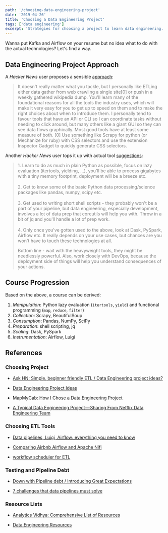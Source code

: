 ```yaml
---
path: '/choosing-data-engineering-project'
date: '2019-04-26'
title: 'Choosing a Data Engineering Project'
tags: ['data engineering']
excerpt: 'Strategies for choosing a project to learn data engineering.'
---
```

Wanna put Kafka and Airflow on your resume but no idea what to do with the actual technologies? Let's find a way.

## Data Engineering Project Approach
A _Hacker News_ user proposes a sensible [approach](https://news.ycombinator.com/item?id=17781990):
<blockquote style='color: gray'>
It doesn't really matter what you tackle, but I personally like ETLing either data gather from web crawling a single site[0] or push in a weekly gathered wikipedia dump. You'll learn many of the foundational reasons for all the tools the industry uses, which will make it very easy for you to get up to speed on them and to make the right choices about when to introduce them. I personally tend to favour tools that have an API or CLI so I can coordinate tasks without needing to click around, but many others like a giant GUI so they can see data flows graphically. Most good tools have at least some measure of both. [0] Use something like Scrapy for python (or Mechanize for ruby) with CSS selectors and use the extension Inspector Gadget to quickly generate CSS selectors.
</blockquote>

Another _Hacker News_ user tops it up with actual tool [suggestions](https://news.ycombinator.com/item?id=17782668):
<blockquote style='color: gray'>
1. Learn to do as much in plain Python as possible, focus on lazy evaluation (itertools, yielding, ...), you'll be able to process gigabytes with a tiny memory footprint, deployment will be a breeze etc.
<br>
<br>
2. Get to know some of the basic Python data processing/science packages like pandas, numpy, scipy etc.
<br>
<br>
3. Get used to writing short shell scripts - they probably won't be a part of your pipeline, but data engineering, especially development, involves a lot of data prep that coreutils will help you with. Throw in a bit of jq and you'll handle a lot of prep work.
<br>
<br>
4. Only once you've gotten used to the above, look at Dask, PySpark, Airflow etc. It really depends on your use cases, but chances are you won't have to touch these technologies at all.

Bottom line - wait with the heavyweight tools, they might be needlessly powerful. Also, work closely with DevOps, because the deployment side of things will help you understand consequences of your actions.
</blockquote>

## Course Progression
Based on the above, a course can be derived:

1. _Manipulation_: Python lazy evaluation (`itertools`, `yield`) and functional programming (`map`, `reduce`, `filter`)
2. _Collection_: Scrapy, BeautifulSoup
3. _Consumption_: Pandas, NumPy, SciPy
4. _Preparation_: shell scripting, jq
5. _Scaling_: Dask, PySpark
6. _Instrumentation_: Airflow, Luigi

## References
### Choosing Project
- [Ask HN: Simple, beginner friendly ETL / Data Engineering project ideas?](https://news.ycombinator.com/item?id=17781762)

- [Data Engineering Project Ideas](https://www.reddit.com/r/dataengineering/comments/8mgivy/data_engineering_project_ideas/)

- [MapMyCab: How I Chose a Data Engineering Project](https://blog.insightdatascience.com/mapmycab-how-i-chose-a-data-engineering-project-75bd659c5eec)

- [A Typical Data Engineering Project — Sharing From Netflix Data Engineering Team](https://medium.com/hasbrain/a-typical-data-engineering-project-sharing-from-netflix-data-engineering-team-cc27878fce55)

### Choosing ETL Tools

- [Data pipelines, Luigi, Airflow: everything you need to know](https://towardsdatascience.com/data-pipelines-luigi-airflow-everything-you-need-to-know-18dc741449b7)

- [Comparing Airbnb Airflow and Apache Nifi](https://www.reddit.com/r/bigdata/comments/51mgk6/comparing_airbnb_airflow_and_apache_nifi/)

- [workflow scheduler for ETL](https://community.hortonworks.com/questions/59329/workflow-scheduler-for-etl.html)

### Testing and Pipeline Debt

- [Down with Pipeline debt / Introducing Great Expectations](https://medium.com/@expectgreatdata/down-with-pipeline-debt-introducing-great-expectations-862ddc46782a)

- [7 challenges that data pipelines must solve](https://aiven.io/blog/7-challenges-that-data-pipelines-must-solve/?utm_source=medium&utm_medium=post&utm_campaign=7-challenges-intro)

### Resource Lists
- [Analytics Vidhya: Comprehensive List of Resources](https://www.analyticsvidhya.com/blog/2018/11/data-engineer-comprehensive-list-resources-get-started/)

- [Data Engineering Resources](https://diogoalexandrefranco.github.io/data-engineering-resources/)
